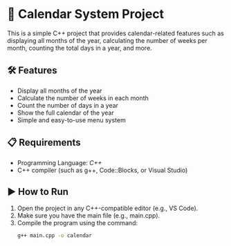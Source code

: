 # 📅 Calendar System Project

This is a simple C++ project that provides calendar-related features such as displaying all months of the year, calculating the number of weeks per month, counting the total days in a year, and more.

## 🛠️ Features

- Display all months of the year
- Calculate the number of weeks in each month
- Count the number of days in a year
- Show the full calendar of the year
- Simple and easy-to-use menu system

## 📋 Requirements

- Programming Language: *C++*
- C++ compiler (such as g++, Code::Blocks, or Visual Studio)

## ▶️ How to Run

1. Open the project in any C++-compatible editor (e.g., VS Code).
2. Make sure you have the main file (e.g., main.cpp).
3. Compile the program using the command:
   ```bash
   g++ main.cpp -o calendar